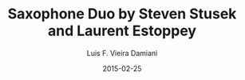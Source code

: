 ---
layout: post
title: Saxophone Duo by Steven Stusek and Laurent Estoppey
date: 2015-02-25
author: Luis F. Vieira Damiani
tagline: The saxophone duo by <a href="http://stevestusek.com">Steven Stusek</a> and <a href="http://laurentestoppey.com">Laurent Estoppey</a> will perform on February 25th 2015 at University of Florida in MUB 101 my <a href="/sax-duo-2015.html"><em>Duo for Alto and Tenor Saxophones (2015)</em></a>. The reading will be followed by a workshop and recording session. I cannot wait to work with such great artists!
image: assets/Images/sax-duo-960.jpeg
category: instrumental
---